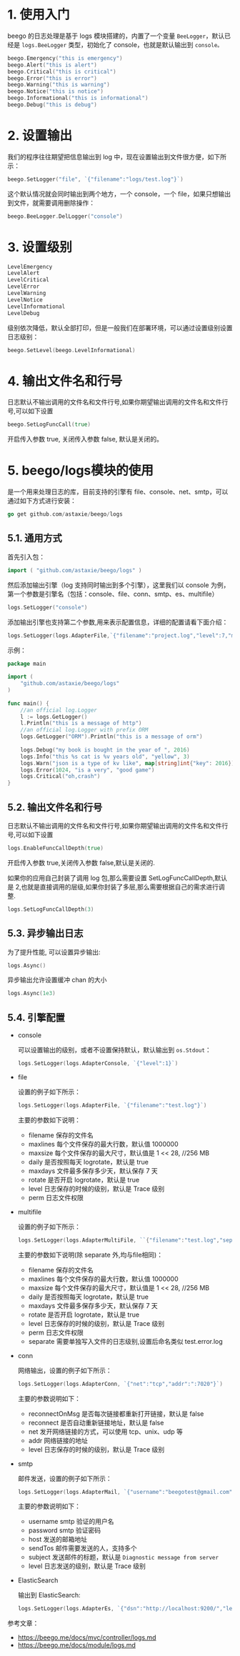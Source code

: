 # 1. 使用入门

beego 的日志处理是基于 logs 模块搭建的，内置了一个变量 `BeeLogger`，默认已经是 `logs.BeeLogger` 类型，初始化了 console，也就是默认输出到 `console。`

```go
beego.Emergency("this is emergency")
beego.Alert("this is alert")
beego.Critical("this is critical")
beego.Error("this is error")
beego.Warning("this is warning")
beego.Notice("this is notice")
beego.Informational("this is informational")
beego.Debug("this is debug")
```

# 2. 设置输出

我们的程序往往期望把信息输出到 log 中，现在设置输出到文件很方便，如下所示：

```go
beego.SetLogger("file", `{"filename":"logs/test.log"}`)
```

这个默认情况就会同时输出到两个地方，一个 console，一个 file，如果只想输出到文件，就需要调用删除操作：

```go
beego.BeeLogger.DelLogger("console")
```

# 3. 设置级别

```go
LevelEmergency
LevelAlert
LevelCritical
LevelError
LevelWarning
LevelNotice
LevelInformational
LevelDebug
```

级别依次降低，默认全部打印，但是一般我们在部署环境，可以通过设置级别设置日志级别：

```go
beego.SetLevel(beego.LevelInformational)
```

# 4. 输出文件名和行号

日志默认不输出调用的文件名和文件行号,如果你期望输出调用的文件名和文件行号,可以如下设置

```go
beego.SetLogFuncCall(true)
```

开启传入参数 true, 关闭传入参数 false, 默认是关闭的。

# 5. beego/logs模块的使用

是一个用来处理日志的库，目前支持的引擎有 file、console、net、smtp，可以通过如下方式进行安装：

```go
go get github.com/astaxie/beego/logs
```

## 5.1. 通用方式

首先引入包：

```go
import ( "github.com/astaxie/beego/logs" )
```

然后添加输出引擎（log 支持同时输出到多个引擎），这里我们以 console 为例，第一个参数是引擎名（包括：console、file、conn、smtp、es、multifile）

```go
logs.SetLogger("console")
```

添加输出引擎也支持第二个参数,用来表示配置信息，详细的配置请看下面介绍：

```go
logs.SetLogger(logs.AdapterFile,`{"filename":"project.log","level":7,"maxlines":0,"maxsize":0,"daily":true,"maxdays":10}`)
```

示例：

```go
package main
 
import (
    "github.com/astaxie/beego/logs"
)
 
func main() {
    //an official log.Logger
    l := logs.GetLogger()
    l.Println("this is a message of http")
    //an official log.Logger with prefix ORM
    logs.GetLogger("ORM").Println("this is a message of orm")
 
    logs.Debug("my book is bought in the year of ", 2016)
    logs.Info("this %s cat is %v years old", "yellow", 3)
    logs.Warn("json is a type of kv like", map[string]int{"key": 2016})
    logs.Error(1024, "is a very", "good game")
    logs.Critical("oh,crash")
}
```

## 5.2. 输出文件名和行号

日志默认不输出调用的文件名和文件行号,如果你期望输出调用的文件名和文件行号,可以如下设置

```go
logs.EnableFuncCallDepth(true)
```

开启传入参数 true,关闭传入参数 false,默认是关闭的.

如果你的应用自己封装了调用 log 包,那么需要设置 SetLogFuncCallDepth,默认是 2,也就是直接调用的层级,如果你封装了多层,那么需要根据自己的需求进行调整.

```go
logs.SetLogFuncCallDepth(3)
```

## 5.3. 异步输出日志

为了提升性能, 可以设置异步输出:

```go
logs.Async()
```

异步输出允许设置缓冲 chan 的大小

```go
logs.Async(1e3)
```

## 5.4. 引擎配置

- console

  可以设置输出的级别，或者不设置保持默认，默认输出到 `os.Stdout`：

  ```go
  logs.SetLogger(logs.AdapterConsole, `{"level":1}`)
  ```

- file

  设置的例子如下所示：

  ```go
  logs.SetLogger(logs.AdapterFile, `{"filename":"test.log"}`)
  ```

  主要的参数如下说明：

  - filename 保存的文件名
  - maxlines 每个文件保存的最大行数，默认值 1000000
  - maxsize 每个文件保存的最大尺寸，默认值是 1 << 28, //256 MB
  - daily 是否按照每天 logrotate，默认是 true
  - maxdays 文件最多保存多少天，默认保存 7 天
  - rotate 是否开启 logrotate，默认是 true
  - level 日志保存的时候的级别，默认是 Trace 级别
  - perm 日志文件权限

- multifile

  设置的例子如下所示：

  ```go
  logs.SetLogger(logs.AdapterMultiFile, ``{"filename":"test.log","separate":["emergency", "alert", "critical", "error", "warning", "notice", "info", "debug"]}``)
  ```

  主要的参数如下说明(除 separate 外,均与file相同)：

  - filename 保存的文件名
  - maxlines 每个文件保存的最大行数，默认值 1000000
  - maxsize 每个文件保存的最大尺寸，默认值是 1 << 28, //256 MB
  - daily 是否按照每天 logrotate，默认是 true
  - maxdays 文件最多保存多少天，默认保存 7 天
  - rotate 是否开启 logrotate，默认是 true
  - level 日志保存的时候的级别，默认是 Trace 级别
  - perm 日志文件权限
  - separate 需要单独写入文件的日志级别,设置后命名类似 test.error.log

- conn

  网络输出，设置的例子如下所示：

  ```go
  logs.SetLogger(logs.AdapterConn, `{"net":"tcp","addr":":7020"}`)
  ```

  主要的参数说明如下：

  - reconnectOnMsg 是否每次链接都重新打开链接，默认是 false
  - reconnect 是否自动重新链接地址，默认是 false
  - net 发开网络链接的方式，可以使用 tcp、unix、udp 等
  - addr 网络链接的地址
  - level 日志保存的时候的级别，默认是 Trace 级别

- smtp

  邮件发送，设置的例子如下所示：

  ```go
  logs.SetLogger(logs.AdapterMail, `{"username":"beegotest@gmail.com","password":"xxxxxxxx","host":"smtp.gmail.com:587","sendTos":["xiemengjun@gmail.com"]}`)
  ```

  主要的参数说明如下：

  - username smtp 验证的用户名
  - password smtp 验证密码
  - host 发送的邮箱地址
  - sendTos 邮件需要发送的人，支持多个
  - subject 发送邮件的标题，默认是 `Diagnostic message from server`
  - level 日志发送的级别，默认是 Trace 级别

- ElasticSearch

  输出到 ElasticSearch:

  ```go
  logs.SetLogger(logs.AdapterEs, `{"dsn":"http://localhost:9200/","level":1}`
  ```

参考文章：

- https://beego.me/docs/mvc/controller/logs.md
- https://beego.me/docs/module/logs.md
